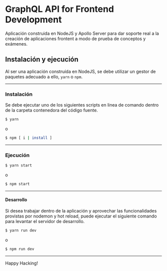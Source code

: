 # GraphQL API for Frontend Development

Aplicación construida en NodeJS y Apollo Server para dar soporte real a la creación de aplicaciones frontent a modo de prueba de conceptos y exámenes.

## Instalación y ejecución
Al ser una aplicación construída en NodeJS, se debe utilizar un gestor de paquetes adecuado a ello, `yarn` o `npm`.

---
### Instalación
Se debe ejecutar uno de los siguientes scripts en linea de comando dentro de la carpeta contenedora del código fuente.
```bash
$ yarn
```
o
```bash
$ npm [ i | install ]
```
---
### Ejecución
```bash
$ yarn start
```
o
```bash
$ npm start
```
---
#### Desarrollo
Si desea trabajar dentro de la aplicación y aprovechar las funcionalidades provistas por nodemon y hot reload, puede ejecutar el siguiente comando para levantar el servidor de desarrollo.

```bash
$ yarn run dev
```
o
```bash
$ npm run dev
```

---
Happy Hacking!
